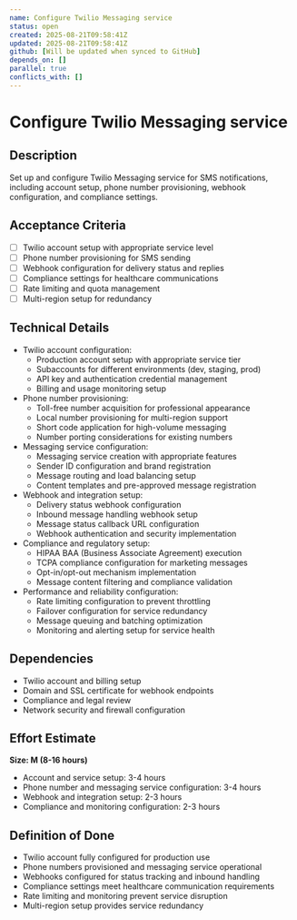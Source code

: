 ```yaml
---
name: Configure Twilio Messaging service
status: open
created: 2025-08-21T09:58:41Z
updated: 2025-08-21T09:58:41Z
github: [Will be updated when synced to GitHub]
depends_on: []
parallel: true
conflicts_with: []
---
```


# Configure Twilio Messaging service

## Description
Set up and configure Twilio Messaging service for SMS notifications, including account setup, phone number provisioning, webhook configuration, and compliance settings.

## Acceptance Criteria
- [ ] Twilio account setup with appropriate service level
- [ ] Phone number provisioning for SMS sending
- [ ] Webhook configuration for delivery status and replies
- [ ] Compliance settings for healthcare communications
- [ ] Rate limiting and quota management
- [ ] Multi-region setup for redundancy

## Technical Details
- Twilio account configuration:
  - Production account setup with appropriate service tier
  - Subaccounts for different environments (dev, staging, prod)
  - API key and authentication credential management
  - Billing and usage monitoring setup
- Phone number provisioning:
  - Toll-free number acquisition for professional appearance
  - Local number provisioning for multi-region support
  - Short code application for high-volume messaging
  - Number porting considerations for existing numbers
- Messaging service configuration:
  - Messaging service creation with appropriate features
  - Sender ID configuration and brand registration
  - Message routing and load balancing setup
  - Content templates and pre-approved message registration
- Webhook and integration setup:
  - Delivery status webhook configuration
  - Inbound message handling webhook setup
  - Message status callback URL configuration
  - Webhook authentication and security implementation
- Compliance and regulatory setup:
  - HIPAA BAA (Business Associate Agreement) execution
  - TCPA compliance configuration for marketing messages
  - Opt-in/opt-out mechanism implementation
  - Message content filtering and compliance validation
- Performance and reliability configuration:
  - Rate limiting configuration to prevent throttling
  - Failover configuration for service redundancy
  - Message queuing and batching optimization
  - Monitoring and alerting setup for service health

## Dependencies
- Twilio account and billing setup
- Domain and SSL certificate for webhook endpoints
- Compliance and legal review
- Network security and firewall configuration

## Effort Estimate
**Size: M (8-16 hours)**
- Account and service setup: 3-4 hours
- Phone number and messaging service configuration: 3-4 hours
- Webhook and integration setup: 2-3 hours
- Compliance and monitoring configuration: 2-3 hours

## Definition of Done
- Twilio account fully configured for production use
- Phone numbers provisioned and messaging service operational
- Webhooks configured for status tracking and inbound handling
- Compliance settings meet healthcare communication requirements
- Rate limiting and monitoring prevent service disruption
- Multi-region setup provides service redundancy